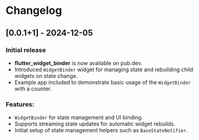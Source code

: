 # Changelog

## [0.0.1+1] - 2024-12-05
### Initial release
- **flutter_widget_binder** is now available on pub.dev.
- Introduced `WidgetBinder` widget for managing state and rebuilding child widgets on state change.
- Example app included to demonstrate basic usage of the `WidgetBinder` with a counter.


### Features:
- `WidgetBinder` for state management and UI binding.
- Supports streaming state updates for automatic widget rebuilds.
- Initial setup of state management helpers such as `BaseStateNotifier`.